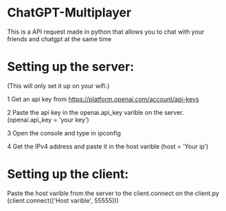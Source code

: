 # ChatGPT-Multiplayer

This is a API request made in python that allows you to chat with your friends and chatgpt at the same time

# Setting up the server:

(This will only set it up on your wifi.)

1 Get an api key from https://platform.openai.com/account/api-keys

2 Paste the api key in the openai.api_key varible on the server. (openai.api_key = 'your key')

3 Open the console and type in ipconfig

4 Get the IPv4 address and paste it in the host varible (host = 'Your ip')


# Setting up the client:

Paste the host varible from the server to the client.connect on the client.py  (client.connect(('Host varible', 55555)))
